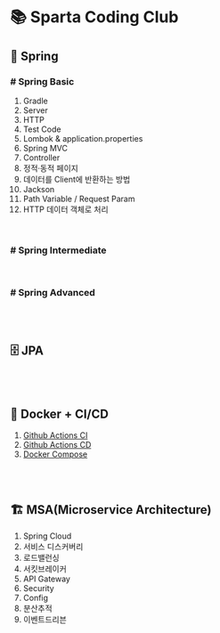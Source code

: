 # 📚 Sparta Coding Club

## 🌱 Spring

### # Spring Basic
1. Gradle
2. Server
3. HTTP
4. Test Code
5. Lombok & application.properties
6. Spring MVC
7. Controller
8. 정적·동적 페이지
9. 데이터를 Client에 반환하는 방법
10. Jackson
11. Path Variable / Request Param
12. HTTP 데이터 객체로 처리


<br>

### # Spring Intermediate

<br>

### # Spring Advanced

<br>
<br>

## 🗄️ JPA

<br>
<br>

## 🐳 Docker + CI/CD

1. <a href="https://github.com/S2gamzaS2/github-action-sample">Github Actions CI</a>
2. <a href="https://github.com/S2gamzaS2/github-action-sample">Github Actions CD</a>
3. <a href="https://github.com/S2gamzaS2/spring-boot-sample">Docker Compose</a>
<br>
<br>

## 🏗️ MSA(Microservice Architecture)
1. Spring Cloud
2. 서비스 디스커버리
3. 로드밸런싱
4. 서킷브레이커
5. API Gateway
6. Security
7. Config
8. 분산추적
9. 이벤트드리븐
